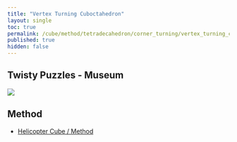 ```yaml
---
title: "Vertex Turning Cuboctahedron"
layout: single
toc: true
permalink: /cube/method/tetradecahedron/corner_turning/vertex_turning_cuboctahedron
published: true
hidden: false
---
```


<head>
  <base target="_blank">
</head>



## Twisty Puzzles - Museum

<a href="https://twistypuzzles.com/app/museum/museum_showitem.php?pkey=2691">
  <img src="https://twistypuzzles.com/museum/large/02691-01.jpg">
</a>



## Method

- [Helicopter Cube / Method](/cube/method/hexahedron/copter/helicopter_cube/method)